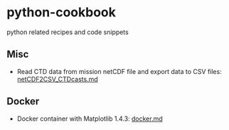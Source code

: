 # python-cookbook

python related recipes and code snippets

## Misc
* Read CTD data from mission netCDF file and export data to CSV files: [netCDF2CSV_CTDcasts.md](./netCDF/netCDF2CSV_CTDcasts.md)

## Docker
* Docker container with Matplotlib 1.4.3: [docker.md](./docker/docker.md)
